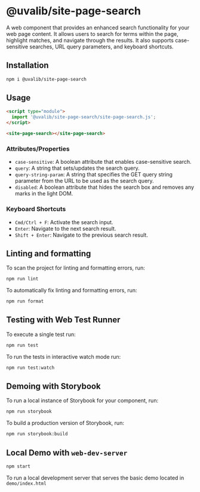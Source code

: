 # @uvalib/site-page-search

A web component that provides an enhanced search functionality for your web page content. It allows users to search for terms within the page, highlight matches, and navigate through the results. It also supports case-sensitive searches, URL query parameters, and keyboard shortcuts.

## Installation

```bash
npm i @uvalib/site-page-search
```

## Usage

```html
<script type="module">
  import '@uvalib/site-page-search/site-page-search.js';
</script>

<site-page-search></site-page-search>
```

### Attributes/Properties

- `case-sensitive`: A boolean attribute that enables case-sensitive search.
- `query`: A string that sets/updates the search query.
- `query-string-param`: A string that specifies the GET query string parameter from the URL to be used as the search query.
- `disabled`: A boolean attribute that hides the search box and removes any marks in the light DOM.

### Keyboard Shortcuts

- `Cmd/Ctrl + F`: Activate the search input.
- `Enter`: Navigate to the next search result.
- `Shift + Enter`: Navigate to the previous search result.

## Linting and formatting

To scan the project for linting and formatting errors, run:

```bash
npm run lint
```

To automatically fix linting and formatting errors, run:

```bash
npm run format
```

## Testing with Web Test Runner

To execute a single test run:

```bash
npm run test
```

To run the tests in interactive watch mode run:

```bash
npm run test:watch
```

## Demoing with Storybook

To run a local instance of Storybook for your component, run:

```bash
npm run storybook
```

To build a production version of Storybook, run:

```bash
npm run storybook:build
```

## Local Demo with `web-dev-server`

```bash
npm start
```

To run a local development server that serves the basic demo located in `demo/index.html`
